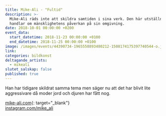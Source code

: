 ```yaml
---
title: Mike-Ali - "Fultid"
description: >-
  Mike-Ali räds inte att skildra samtiden i sina verk. Den här utställningen
  handlar om mänsklighetens påverkan på sin omgivning.
date: 2018-10-01 00:00:00 +0200
event_data:
  start_datetime: 2018-11-23 00:00:00 +0100
  end_datetime: 2018-11-25 00:00:00 +0100
image: /images/events/44390734-1965558893480212-1508174175397740544-o.jpg
link:
categories: bildkonst
deltagande_artists:
  - mikeali
slutet_salskap: false
published: true
---
```


Han har tidigare skildrat samma tema men s&auml;ger nu att det har blivit lite aggressivare d&aring; moder jord och djuren har f&aring;tt nog.

[mike-ali.com](https://mike-ali.com/){: target="_blank"}<br>[instagram.com/mike\_ali](https://instagram.com/mike_ali)